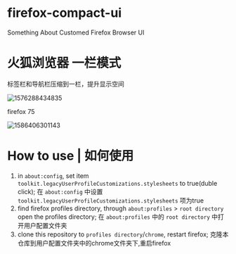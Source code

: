 # firefox-compact-ui

 Something About Customed Firefox Browser UI

# 火狐浏览器 一栏模式

标签栏和导航栏压缩到一栏，提升显示空间

![1576288434835](README.assets/1576288434835.png)

firefox 75

![1586406301143](README.assets/1586406301143.png)

# How to use | 如何使用
1. in `about:config`, set item `toolkit.legacyUserProfileCustomizations.stylesheets` to true(duble click); 在 `about:config` 中设置 `toolkit.legacyUserProfileCustomizations.stylesheets` 项为true
2. find firefox profiles directory, through `about:profiles` > `root directory` open the profiles directory; 在 `about:profiles` 中的 `root directory` 中打开用户配置文件夹
3. clone this repository to `profiles directory`/`chrome`, restart firefox; 克隆本仓库到用户配置文件夹中的chrome文件夹下,重启firefox

